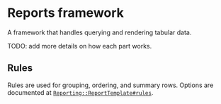 # Reports framework

A framework that handles querying and rendering tabular data.

TODO: add more details on how each part works.

## Rules
Rules are used for grouping, ordering, and summary rows. Options are documented at [`Reporting::ReportTemplate#rules`](
https://github.com/openfoodfoundation/openfoodnetwork/blob/master/lib/reporting/report_template.rb#L68-L95).
